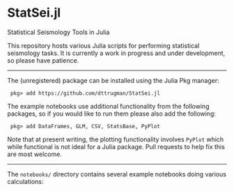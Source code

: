 # StatSei.jl
 Statistical Seismology Tools in Julia


This repository hosts various Julia scripts for performing statistical seismology tasks. It is currently a work in progress and under development, so please have patience.

---

The (unregistered) package can be installed using the Julia Pkg manager:

` pkg> add https://github.com/dttrugman/StatSei.jl`

The example notebooks use additional functionality from the following packages, so if you would like to run them please also add the following:

` pkg> add DataFrames, GLM, CSV, StatsBase, PyPlot`

Note that at present writing, the plotting functionality involves `PyPlot` which while functional is not ideal for a Julia package. Pull requests to help fix this are most welcome.

---

The `notebooks/` directory contains several example notebooks doing various calculations: